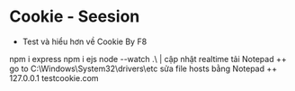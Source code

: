 # Cookie - Seesion

- Test và hiểu hơn về Cookie By F8

npm i express
npm i ejs
node --watch .\ | cập nhật realtime
tải Notepad ++
go to C:\Windows\System32\drivers\etc
sửa file hosts bằng Notepad ++
127.0.0.1 testcookie.com
